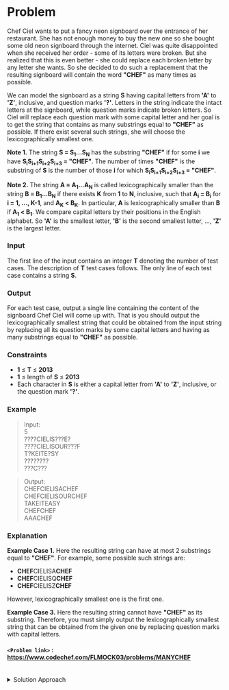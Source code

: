 # Problem
Chef Ciel wants to put a fancy neon signboard over the entrance of her restaurant. She has not enough money to buy the new one so she bought some old neon signboard through the internet. Ciel was quite disappointed when she received her order - some of its letters were broken. But she realized that this is even better - she could replace each broken letter by any letter she wants. So she decided to do such a replacement that the resulting signboard will contain the word **"CHEF"** as many times as possible.

We can model the signboard as a string **S** having capital letters from **'A'** to **'Z'**, inclusive, and question marks **'?'**. Letters in the string indicate the intact letters at the signboard, while question marks indicate broken letters. So Ciel will replace each question mark with some capital letter and her goal is to get the string that contains as many substrings equal to **"CHEF"** as possible. If there exist several such strings, she will choose the lexicographically smallest one.

**Note 1.** The string **S = S<sub>1</sub>...S<sub>N</sub>** has the substring **"CHEF"** if for some **i** we have **S<sub>i</sub>S<sub>i+1</sub>S<sub>i+2</sub>S<sub>i+3</sub> = "CHEF"**. The number of times **"CHEF"** is the substring of **S** is the number of those **i** for which **S<sub>i</sub>S<sub>i+1</sub>S<sub>i+2</sub>S<sub>i+3</sub> = "CHEF"**.

**Note 2.** The string **A = A<sub>1</sub>...A<sub>N</sub>** is called lexicographically smaller than the string **B = B<sub>1</sub>...B<sub>N</sub>** if there exists **K** from **1** to **N**, inclusive, such that **A<sub>i</sub> = B<sub>i</sub>** for **i = 1, ..., K-1**, and **A<sub>K</sub> < B<sub>K</sub>**. In particular, **A** is lexicographically smaller than **B** if **A<sub>1</sub> < B<sub>1</sub>**. We compare capital letters by their positions in the English alphabet. So **'A'** is the smallest letter, **'B'** is the second smallest letter, ..., **'Z'** is the largest letter.

### Input
The first line of the input contains an integer **T** denoting the number of test cases. The description of **T** test cases follows. The only line of each test case contains a string **S**.

### Output
For each test case, output a single line containing the content of the signboard Chef Ciel will come up with. That is you should output the lexicographically smallest string that could be obtained from the input string by replacing all its question marks by some capital letters and having as many substrings equal to **"CHEF"** as possible.

### Constraints
*   **1** ≤ **T** ≤ **2013**
*   **1** ≤ length of **S** ≤ **2013**
*   Each character in **S** is either a capital letter from **'A'** to **'Z'**, inclusive, or the question mark **'?'**.

### Example
>Input:<br/>
5<br/>
????CIELIS???E?<br/>
????CIELISOUR???F<br/>
T?KEITE?SY<br/>
????????<br/>
???C???<br/>

>Output:<br/>
CHEFCIELISACHEF<br/>
CHEFCIELISOURCHEF<br/>
TAKEITEASY<br/>
CHEFCHEF<br/>
AAACHEF<br/>

### Explanation
**Example Case 1.** Here the resulting string can have at most 2 substrings equal to **"CHEF"**. For example, some possible such strings are:

*   **CHEF**CIELISA**CHEF**
*   **CHEF**CIELISQ**CHEF**
*   **CHEF**CIELISZ**CHEF**

However, lexicographically smallest one is the first one.

**Example Case 3.** Here the resulting string cannot have **"CHEF"** as its substring. Therefore, you must simply output the lexicographically smallest string that can be obtained from the given one by replacing question marks with capital letters.

#### `<Problem link>` : <https://www.codechef.com/FLMOCK03/problems/MANYCHEF>
<br/>
<details>
  <summary>Solution Approach</summary>
  
  ######
  
  The two important things to note is:
  - Since all "CHEF" characters are distinct, all occurrences of "CHEF"s in S must be non-overlapping. Hence, each time we can replace the current positions of string with “CHEF”, it is optimal to replace with it.
  - To get the lexicographically smallest answer we iterate backwards inserting chef wherever possible and then replace remaining "?" with "A" so that "A"'s appear at the start of the string.
  
  We can simply bruteforce the string from backwards and greedily change every possible replacement to "CHEF". Fill the remaining "?" with "A".
  
  The pseudo code is:
  ```cpp
    for(i = N-4; i ≥ 0; i--){
        if can_replace(S[i....i+3], "CHEF")
            replace(S[i..i+3], "CHEF")
    }
    
    for(i = 0; i < N; i++){
        if (S[i] == '?')
            S[i] = 'A'
    }
    
  ``` 
  
  ### References
  
  >https://discuss.codechef.com/questions/5606/manychef-editorial<br/>
  
</details>
